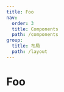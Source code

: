 ```yaml
---
title: Foo
nav:
  order: 3
  title: Components
  path: /components
group:
  title: 布局
  path: /layout
---
```


# Foo

<code src="./demos/demo1.tsx" />
